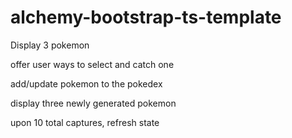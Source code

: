 # alchemy-bootstrap-ts-template 




Display 3 pokemon

offer user ways to select and catch one

add/update pokemon to the pokedex

display three newly generated pokemon

upon 10 total captures, refresh state
